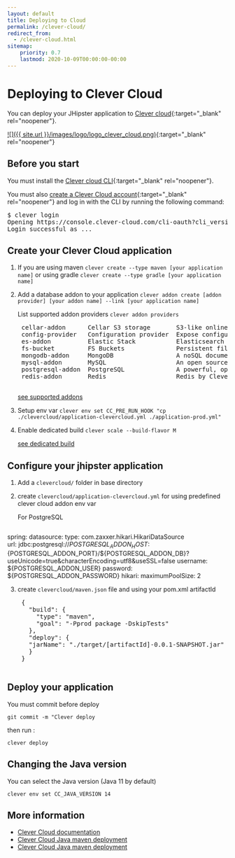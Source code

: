 ```yaml
---
layout: default
title: Deploying to Cloud
permalink: /clever-cloud/
redirect_from:
  - /clever-cloud.html
sitemap:
    priority: 0.7
    lastmod: 2020-10-09T00:00:00-00:00
---
```


# Deploying to Clever Cloud

You can deploy your JHipster application to [Clever cloud](https://www.clever-cloud.com/){:target="_blank" rel="noopener"}.

[![]({{ site.url }}/images/logo/logo_clever_cloud.png)](https://www.clever-cloud.com/){:target="_blank" rel="noopener"}

## Before you start

You must install the [Clever cloud CLI](https://www.clever-cloud.com/doc/clever-tools/getting_started/){:target="_blank" rel="noopener"}.

You must also [create a Clever Cloud account](https://api.clever-cloud.com/v2/sessions/signup){:target="_blank" rel="noopener"} and log in with the CLI by running the following command:

<pre>$ clever login
Opening https://console.clever-cloud.com/cli-oauth?cli_version=2.7.1&cli_token=XXX in your browser to log you in…
Login successful as ...
</pre>


## Create your Clever Cloud application

1. If you are using maven `clever create --type maven [your application name]` or using gradle `clever create --type gradle [your application name]`

2. Add a database addon to your application `clever addon create [addon provider] [your addon name] --link [your application name]`

    List supported addon providers `clever addon providers`
    <pre>
    cellar-addon      Cellar S3 storage       S3-like online file storage web service
    config-provider   Configuration provider  Expose configuration to your applications  (via environment variables)
    es-addon          Elastic Stack           Elasticsearch with Kibana and APM server as options
    fs-bucket         FS Buckets              Persistent file system for your application
    mongodb-addon     MongoDB                 A noSQL document-oriented database
    mysql-addon       MySQL                   An open source relational database management system
    postgresql-addon  PostgreSQL              A powerful, open source object-relational database system
    redis-addon       Redis                   Redis by Clever Cloud is an in-memory key-value data store, powered by Clever Cloud
    </pre>

    [see supported addons](https://www.clever-cloud.com/doc/addons/clever-cloud-addons/#available-add-ons)

3. Setup env var `clever env set CC_PRE_RUN_HOOK "cp ./clevercloud/application-clevercloud.yml ./application-prod.yml"`

4. Enable dedicated build `clever scale --build-flavor M`

    [see dedicated build](https://www.clever-cloud.com/doc/admin-console/apps-management/#dedicated-build)


## Configure your jhipster application
1. Add a `clevercloud/` folder in base directory

2. create `clevercloud/application-clevercloud.yml` for using predefined clever cloud addon env var

    For PostgreSQL
    <pre>
spring:
    datasource:
        type: com.zaxxer.hikari.HikariDataSource        
        url: jdbc:postgresql://${POSTGRESQL_ADDON_HOST}:${POSTGRESQL_ADDON_PORT}/${POSTGRESQL_ADDON_DB}?useUnicode=true&characterEncoding=utf8&useSSL=false
        username: ${POSTGRESQL_ADDON_USER}
        password: ${POSTGRESQL_ADDON_PASSWORD}
        hikari:
            maximumPoolSize: 2
    </pre>

3. create `clevercloud/maven.json` file and using your pom.xml artifactId
    <pre>
    {
      "build": {
        "type": "maven",
        "goal": "-Pprod package -DskipTests"
      },
      "deploy": {
      "jarName": "./target/[artifactId]-0.0.1-SNAPSHOT.jar"
      }
    }
    </pre>

## Deploy your application
You must commit before deploy

`git commit -m "Clever deploy`

then run :

`clever deploy`

## Changing the Java version

You can select the Java version (Java 11 by default)
```
clever env set CC_JAVA_VERSION 14
```

## More information

*   [Clever Cloud documentation](https://www.clever-cloud.com/doc/)
*   [Clever Cloud Java maven deployment](https://www.clever-cloud.com/doc/java/java-maven/)
*   [Clever Cloud Java maven deployment](https://www.clever-cloud.com/doc/java/java-gradle/)
